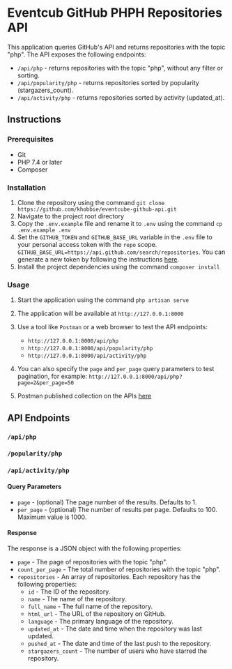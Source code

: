 # Eventcub GitHub PHPH Repositories API

This application queries GitHub's API and returns repositories with the topic "php". The API exposes the following endpoints:

-   `/api/php` - returns repositories with the topic "php", without any filter or sorting.
-   `/api/popularity/php` - returns repositories sorted by popularity (stargazers_count).
-   `/api/activity/php` - returns repositories sorted by activity (updated_at).

## Instructions

### Prerequisites

-   Git
-   PHP 7.4 or later
-   Composer

### Installation

1. Clone the repository using the command `git clone https://github.com/khobbie/eventcube-github-api.git`
2. Navigate to the project root directory
3. Copy the `.env.example` file and rename it to `.env` using the command `cp .env.example .env`
4. Set the `GITHUB_TOKEN` and `GITHUB_BASE_URL` variable in the `.env` file to your personal access token with the `repo` scope.
   `GITHUB_BASE_URL=https://api.github.com/search/repositories`.
   You can generate a new token by following the instructions [here](https://docs.github.com/en/authentication/keeping-your-account-and-data-secure/creating-a-personal-access-token).
5. Install the project dependencies using the command `composer install`

### Usage

1. Start the application using the command `php artisan serve`
2. The application will be available at `http://127.0.0.1:8000`
3. Use a tool like `Postman` or a web browser to test the API endpoints:
    - `http://127.0.0.1:8000/api/php`
    - `http://127.0.0.1:8000/api/popularity/php`
    - `http://127.0.0.1:8000/api/activity/php`
4. You can also specify the `page` and `per_page` query parameters to test pagination, for example: `http://127.0.0.1:8000/api/php?page=2&per_page=50`

5. Postman published collection on the APIs [here](https://documenter.getpostman.com/view/1937580/2s93Y5PKr2)

## API Endpoints

### `/api/php`

### `/popularity/php`

### `/api/activity/php`

#### Query Parameters

-   `page` - (optional) The page number of the results. Defaults to 1.
-   `per_page` - (optional) The number of results per page. Defaults to 100. Maximum value is 1000.

#### Response

The response is a JSON object with the following properties:

-   `page` - The page of repositories with the topic "php".
-   `count_per_page` - The total number of repositories with the topic "php".
-   `repositories` - An array of repositories. Each repository has the following properties:
    -   `id` - The ID of the repository.
    -   `name` - The name of the repository.
    -   `full_name` - The full name of the repository.
    -   `html_url` - The URL of the repository on GitHub.
    -   `language` - The primary language of the repository.
    -   `updated_at` - The date and time when the repository was last updated.
    -   `pushed_at` - The date and time of the last push to the repository.
    -   `stargazers_count` - The number of users who have starred the repository.
